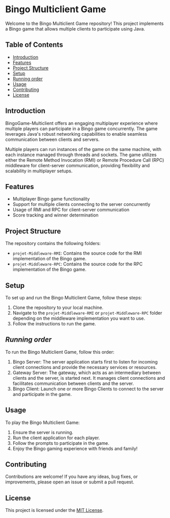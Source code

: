 # Bingo Multiclient Game

Welcome to the Bingo Multiclient Game repository! This project implements a Bingo game that allows multiple clients to participate using Java.

## Table of Contents

- [Introduction](#introduction)
- [Features](#features)
- [Project Structure](#project-structure)
- [Setup](#setup)
- [Running order](#Running-order)
- [Usage](#usage)
- [Contributing](#contributing)
- [License](#license)

## Introduction
BingoGame-Multiclient offers an engaging multiplayer experience where multiple players can participate in a Bingo game concurrently. The game leverages Java's robust networking capabilities to enable seamless communication between clients and servers.

Multiple players can run instances of the game on the same machine, with each instance managed through threads and sockets. The game utilizes either the Remote Method Invocation (RMI) or Remote Procedure Call (RPC) middleware for client-server communication, providing flexibility and scalability in multiplayer setups.

## Features

- Multiplayer Bingo game functionality
- Support for multiple clients connecting to the server concurrently
- Usage of RMI and RPC for client-server communication
- Score tracking and winner determination

## Project Structure

The repository contains the following folders:

- `projet-Middleware-RMI`: Contains the source code for the RMI implementation of the Bingo game.
- `projet-Middleware-RPC`: Contains the source code for the RPC implementation of the Bingo game.

## Setup

To set up and run the Bingo Multiclient Game, follow these steps:

1. Clone the repository to your local machine.
2. Navigate to the `projet-Middleware-RMI` or `projet-Middleware-RPC` folder depending on the middleware implementation you want to use.
3. Follow the instructions to run the game.

## *Running order*
To run the Bingo Multiclient Game, follow this order:

1. Bingo Server: The server application starts first to listen for incoming client connections and provide the necessary services or resources.
2. Gateway Server: The gateway, which acts as an intermediary between clients and the server, is started next. It manages client connections and facilitates communication between clients and the server.
3. Bingo Client: Launch one or more Bingo Clients to connect to the server and participate in the game.

## Usage

To play the Bingo Multiclient Game:

1. Ensure the server is running.
2. Run the client application for each player.
3. Follow the prompts to participate in the game.
4. Enjoy the Bingo gaming experience with friends and family!

## Contributing

Contributions are welcome! If you have any ideas, bug fixes, or improvements, please open an issue or submit a pull request.

## License

This project is licensed under the [MIT License](LICENSE).
